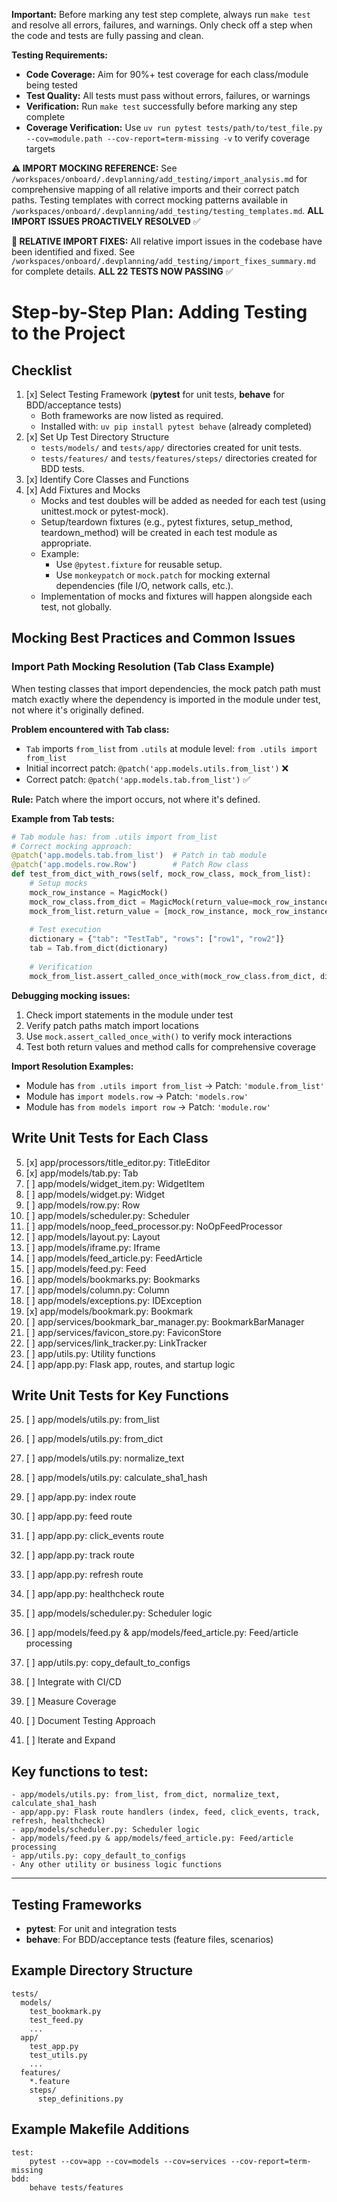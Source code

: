 **Important:** Before marking any test step complete, always run `make test` and resolve all errors, failures, and warnings. Only check off a step when the code and tests are fully passing and clean.

**Testing Requirements:**
- **Code Coverage:** Aim for 90%+ test coverage for each class/module being tested
- **Test Quality:** All tests must pass without errors, failures, or warnings
- **Verification:** Run `make test` successfully before marking any step complete
- **Coverage Verification:** Use `uv run pytest tests/path/to/test_file.py --cov=module.path --cov-report=term-missing -v` to verify coverage targets

**⚠️ IMPORT MOCKING REFERENCE:** See `/workspaces/onboard/.devplanning/add_testing/import_analysis.md` for comprehensive mapping of all relative imports and their correct patch paths. Testing templates with correct mocking patterns available in `/workspaces/onboard/.devplanning/add_testing/testing_templates.md`. **ALL IMPORT ISSUES PROACTIVELY RESOLVED** ✅

**🔧 RELATIVE IMPORT FIXES:** All relative import issues in the codebase have been identified and fixed. See `/workspaces/onboard/.devplanning/add_testing/import_fixes_summary.md` for complete details. **ALL 22 TESTS NOW PASSING** ✅

# Step-by-Step Plan: Adding Testing to the Project

## Checklist
1. [x] Select Testing Framework (**pytest** for unit tests, **behave** for BDD/acceptance tests)
   - Both frameworks are now listed as required.
   - Installed with: `uv pip install pytest behave` (already completed)
2. [x] Set Up Test Directory Structure
   - `tests/models/` and `tests/app/` directories created for unit tests.
   - `tests/features/` and `tests/features/steps/` directories created for BDD tests.
3. [x] Identify Core Classes and Functions
4. [x] Add Fixtures and Mocks
   - Mocks and test doubles will be added as needed for each test (using unittest.mock or pytest-mock).
   - Setup/teardown fixtures (e.g., pytest fixtures, setup_method, teardown_method) will be created in each test module as appropriate.
   - Example:
     - Use `@pytest.fixture` for reusable setup.
     - Use `monkeypatch` or `mock.patch` for mocking external dependencies (file I/O, network calls, etc.).
   - Implementation of mocks and fixtures will happen alongside each test, not globally.

## Mocking Best Practices and Common Issues

### Import Path Mocking Resolution (Tab Class Example)
When testing classes that import dependencies, the mock patch path must match exactly where the dependency is imported in the module under test, not where it's originally defined.

**Problem encountered with Tab class:**
- `Tab` imports `from_list` from `.utils` at module level: `from .utils import from_list`
- Initial incorrect patch: `@patch('app.models.utils.from_list')` ❌
- Correct patch: `@patch('app.models.tab.from_list')` ✅

**Rule:** Patch where the import occurs, not where it's defined.

**Example from Tab tests:**
```python
# Tab module has: from .utils import from_list
# Correct mocking approach:
@patch('app.models.tab.from_list')  # Patch in tab module
@patch('app.models.row.Row')        # Patch Row class
def test_from_dict_with_rows(self, mock_row_class, mock_from_list):
    # Setup mocks
    mock_row_instance = MagicMock()
    mock_row_class.from_dict = MagicMock(return_value=mock_row_instance)
    mock_from_list.return_value = [mock_row_instance, mock_row_instance]
    
    # Test execution
    dictionary = {"tab": "TestTab", "rows": ["row1", "row2"]}
    tab = Tab.from_dict(dictionary)
    
    # Verification
    mock_from_list.assert_called_once_with(mock_row_class.from_dict, dictionary["rows"])
```

**Debugging mocking issues:**
1. Check import statements in the module under test
2. Verify patch paths match import locations
3. Use `mock.assert_called_once_with()` to verify mock interactions
4. Test both return values and method calls for comprehensive coverage

**Import Resolution Examples:**
- Module has `from .utils import from_list` → Patch: `'module.from_list'`
- Module has `import models.row` → Patch: `'models.row'`
- Module has `from models import row` → Patch: `'module.row'`

## Write Unit Tests for Each Class
5. [x] app/processors/title_editor.py: TitleEditor
6. [x] app/models/tab.py: Tab
7. [ ] app/models/widget_item.py: WidgetItem
8. [ ] app/models/widget.py: Widget
9. [ ] app/models/row.py: Row
10. [ ] app/models/scheduler.py: Scheduler
11. [ ] app/models/noop_feed_processor.py: NoOpFeedProcessor
12. [ ] app/models/layout.py: Layout
13. [ ] app/models/iframe.py: Iframe
14. [ ] app/models/feed_article.py: FeedArticle
15. [ ] app/models/feed.py: Feed
16. [ ] app/models/bookmarks.py: Bookmarks
17. [ ] app/models/column.py: Column
18. [ ] app/models/exceptions.py: IDException
19. [x] app/models/bookmark.py: Bookmark
20. [ ] app/services/bookmark_bar_manager.py: BookmarkBarManager
21. [ ] app/services/favicon_store.py: FaviconStore
22. [ ] app/services/link_tracker.py: LinkTracker
23. [ ] app/utils.py: Utility functions
24. [ ] app/app.py: Flask app, routes, and startup logic

## Write Unit Tests for Key Functions
25. [ ] app/models/utils.py: from_list
26. [ ] app/models/utils.py: from_dict
27. [ ] app/models/utils.py: normalize_text
28. [ ] app/models/utils.py: calculate_sha1_hash
29. [ ] app/app.py: index route
30. [ ] app/app.py: feed route
31. [ ] app/app.py: click_events route
32. [ ] app/app.py: track route
33. [ ] app/app.py: refresh route
34. [ ] app/app.py: healthcheck route
35. [ ] app/models/scheduler.py: Scheduler logic
36. [ ] app/models/feed.py & app/models/feed_article.py: Feed/article processing
37. [ ] app/utils.py: copy_default_to_configs

38. [ ] Integrate with CI/CD
39. [ ] Measure Coverage
40. [ ] Document Testing Approach
41. [ ] Iterate and Expand

## Key functions to test:
    - app/models/utils.py: from_list, from_dict, normalize_text, calculate_sha1_hash
    - app/app.py: Flask route handlers (index, feed, click_events, track, refresh, healthcheck)
    - app/models/scheduler.py: Scheduler logic
    - app/models/feed.py & app/models/feed_article.py: Feed/article processing
    - app/utils.py: copy_default_to_configs
    - Any other utility or business logic functions

---

## Testing Frameworks
- **pytest**: For unit and integration tests
- **behave**: For BDD/acceptance tests (feature files, scenarios)

## Example Directory Structure

```
tests/
  models/
    test_bookmark.py
    test_feed.py
    ...
  app/
    test_app.py
    test_utils.py
    ...
  features/
    *.feature
    steps/
      step_definitions.py
```

## Example Makefile Additions

```
test:
    pytest --cov=app --cov=models --cov=services --cov-report=term-missing
bdd:
    behave tests/features
```
